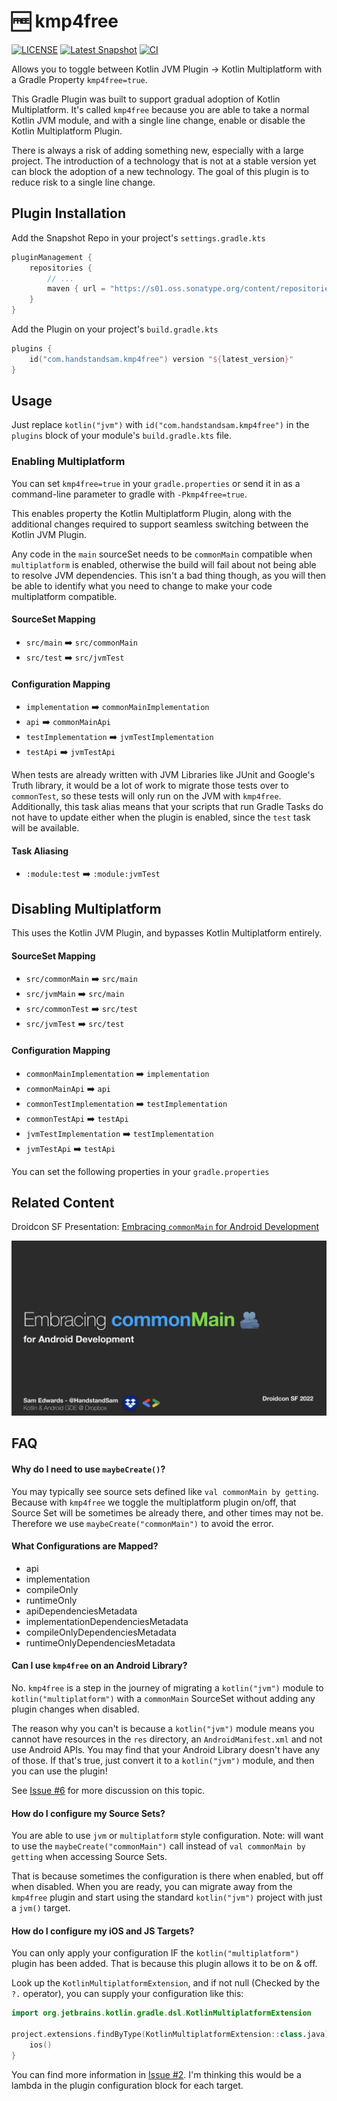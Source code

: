 # 🆓 kmp4free
[![LICENSE](https://img.shields.io/badge/License-Apache%202.0-blue.svg)](https://github.com/handstandsam/kmp4free/blob/main/LICENSE)
[![Latest Snapshot](https://img.shields.io/badge/dynamic/xml?url=https://s01.oss.sonatype.org/content/repositories/snapshots/com/handstandsam/kmp4free/kmp4free/maven-metadata.xml&label=Latest%20Snapshot&color=blue&query=.//versioning/latest)](https://s01.oss.sonatype.org/content/repositories/snapshots/com/handstandsam/com.handstandsam.kmp4free.gradle.plugin/)
[![CI](https://github.com/handstandsam/kmp4free/workflows/CI/badge.svg)](https://github.com/handstandsam/kmp4free/actions?query=branch%3Amain)

Allows you to toggle between Kotlin JVM Plugin -> Kotlin Multiplatform with a Gradle Property `kmp4free=true`.

This Gradle Plugin was built to support gradual adoption of Kotlin Multiplatform.  It's called `kmp4free` because you are able to take a normal Kotlin JVM module, and with a single line change, enable or disable the Kotlin Multiplatform Plugin.

There is always a risk of adding something new, especially with a large project. The introduction of a technology that is not at a stable version yet can block the adoption of a new technology.  The goal of this plugin is to reduce risk to a single line change.

## Plugin Installation
Add the Snapshot Repo in your project's `settings.gradle.kts`
```kotlin
pluginManagement {
    repositories {
        // ...
        maven { url = "https://s01.oss.sonatype.org/content/repositories/snapshots/" }
    }
}
```

Add the Plugin on your project's `build.gradle.kts`
```kotlin
plugins {
    id("com.handstandsam.kmp4free") version "${latest_version}"
}
```

## Usage
Just replace `kotlin("jvm")` with `id("com.handstandsam.kmp4free")` in the `plugins` block of your module's `build.gradle.kts` file.

### Enabling Multiplatform
You can set `kmp4free=true` in your `gradle.properties` or send it in as a command-line parameter to gradle with `-Pkmp4free=true`.

This enables property the Kotlin Multiplatform Plugin, along with the additional changes required to support seamless switching between the Kotlin JVM Plugin.

Any code in the `main` sourceSet needs to be `commonMain` compatible when `multiplatform` is enabled, otherwise the build will fail about not being able to resolve JVM dependencies.  This isn't a bad thing though, as you will then be able to identify what you need to change to make your code multiplatform compatible.

#### SourceSet Mapping
* `src/main` ➡️ `src/commonMain`
* `src/test` ➡️ `src/jvmTest`

#### Configuration Mapping
* `implementation` ➡️ `commonMainImplementation`
* `api` ➡️ `commonMainApi`
* `testImplementation` ➡️ `jvmTestImplementation`
* `testApi` ➡️ `jvmTestApi`

When tests are already written with JVM Libraries like JUnit and Google's Truth library, it would be a lot of work to migrate those tests over to `commonTest`, so these tests will only run on the JVM with `kmp4free`.  Additionally, this task alias means that your scripts that run Gradle Tasks do not have to update either when the plugin is enabled, since the `test` task will be available.

#### Task Aliasing
* `:module:test` ➡️ `:module:jvmTest`

## Disabling Multiplatform
This uses the Kotlin JVM Plugin, and bypasses Kotlin Multiplatform entirely.

#### SourceSet Mapping
* `src/commonMain` ➡️ `src/main`
* `src/jvmMain` ➡️ `src/main`
* `src/commonTest` ➡️ `src/test`
* `src/jvmTest` ➡️ `src/test`


#### Configuration Mapping
* `commonMainImplementation` ➡️ `implementation`
* `commonMainApi` ➡️ `api`
* `commonTestImplementation` ➡️ `testImplementation`
* `commonTestApi` ➡️ `testApi`
* `jvmTestImplementation` ➡️ `testImplementation`
* `jvmTestApi` ➡️ `testApi`

You can set the following properties in your `gradle.properties`

## Related Content

Droidcon SF Presentation: [Embracing `commonMain` for Android Development](https://speakerdeck.com/handstandsam/embracing-commonmain-for-android-development-droidcon-sf-2022)

[![](docs/images/embracing_common_main_presentation_cover.png)](https://speakerdeck.com/handstandsam/embracing-commonmain-for-android-development-droidcon-sf-2022)

## FAQ

#### Why do I need to use `maybeCreate()`?
You may typically see source sets defined like `val commonMain by getting`.  Because with `kmp4free` we toggle the multiplatform plugin on/off, that Source Set will be sometimes be already there, and other times may not be. Therefore we use `maybeCreate("commonMain")` to avoid the error.

#### What Configurations are Mapped?
* api
* implementation
* compileOnly
* runtimeOnly
* apiDependenciesMetadata
* implementationDependenciesMetadata
* compileOnlyDependenciesMetadata
* runtimeOnlyDependenciesMetadata

#### Can I use `kmp4free` on an Android Library?

No. `kmp4free` is a step in the journey of migrating a `kotlin("jvm")` module to `kotlin("multiplatform")` with a `commonMain` SourceSet without adding any plugin changes when disabled.

The reason why you can't is because a `kotlin("jvm")` module means you cannot have resources in the `res` directory, an `AndroidManifest.xml` and not use Android APIs.  You may find that your Android Library doesn't have any of those.  If that's true, just convert it to a `kotlin("jvm")` module, and then you can use the plugin!

See [Issue #6](https://github.com/handstandsam/kmp4free/issues/6) for more discussion on this topic.


#### How do I configure my Source Sets?
You are able to use `jvm` or `multiplatform` style configuration.  Note: will want to use the `maybeCreate("commonMain")` call instead of `val commonMain by getting` when accessing Source Sets.

That is because sometimes the configuration is there when enabled, but off when disabled.  When you are ready, you can migrate away from the `kmp4free` plugin and start using the standard `kotlin("jvm")` project with just a `jvm()` target.

#### How do I configure my iOS and JS Targets?

You can only apply your configuration IF the `kotlin("multiplatform")` plugin has been added.  That is because this plugin allows it to be on & off.

Look up the `KotlinMultiplatformExtension`, and if not null (Checked by the `?.` operator), you can supply your configuration like this:
```kotlin
import org.jetbrains.kotlin.gradle.dsl.KotlinMultiplatformExtension

project.extensions.findByType(KotlinMultiplatformExtension::class.java)?.apply {
    ios()
}
```

You can find more information in [Issue #2](https://github.com/handstandsam/kmp4free/issues/2).  I'm thinking this would be a lambda in the plugin configuration block for each target.
